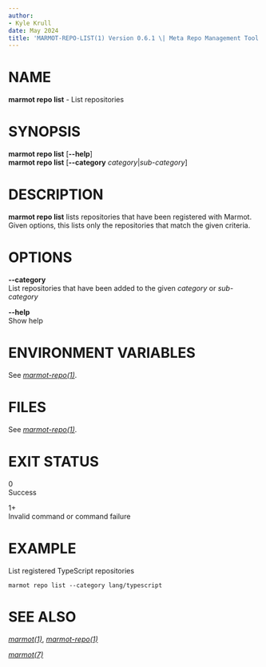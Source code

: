 ```yaml
---
author:
- Kyle Krull
date: May 2024
title: 'MARMOT-REPO-LIST(1) Version 0.6.1 \| Meta Repo Management Tool'
---
```


NAME
====

**marmot repo list** - List repositories

SYNOPSIS
========

**marmot repo list** \[**\--help**\]\
**marmot repo list** \[**\--category** *category*\|*sub-category*\]

DESCRIPTION
===========

**marmot repo list** lists repositories that have been registered with
Marmot. Given options, this lists only the repositories that match the
given criteria.

OPTIONS
=======

**\--category**  
List repositories that have been added to the given *category* or
*sub-category*

**\--help**  
Show help

ENVIRONMENT VARIABLES
=====================

See [*marmot-repo(1)*](./marmot-repo.1.md).

FILES
=====

See [*marmot-repo(1)*](./marmot-repo.1.md).

EXIT STATUS
===========

0  
Success

1+  
Invalid command or command failure

EXAMPLE
=======

List registered TypeScript repositories

``` {.sh}
marmot repo list --category lang/typescript
```

SEE ALSO
========

[*marmot(1)*](./marmot.1.md), [*marmot-repo(1)*](./marmot-repo.1.md)

[*marmot(7)*](./marmot.7.md)
